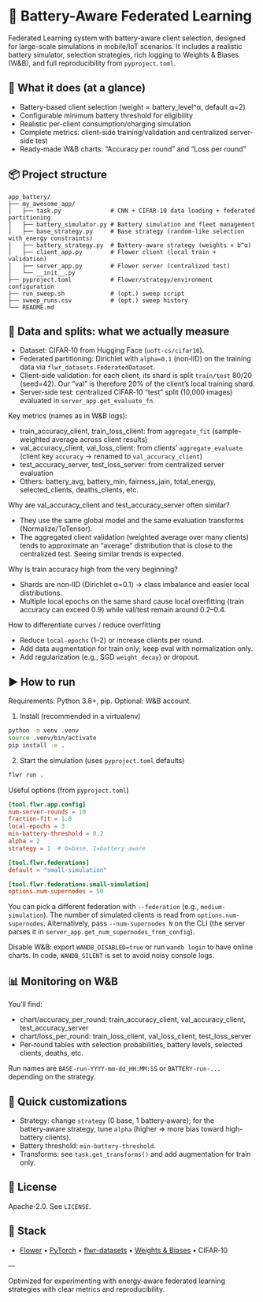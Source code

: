 # 🔋 Battery-Aware Federated Learning

Federated Learning system with battery-aware client selection, designed for large-scale simulations in mobile/IoT scenarios. It includes a realistic battery simulator, selection strategies, rich logging to Weights & Biases (W&B), and full reproducibility from `pyproject.toml`.

## 🌟 What it does (at a glance)

- Battery-based client selection (weight ∝ battery_level^α, default α=2)
- Configurable minimum battery threshold for eligibility
- Realistic per-client consumption/charging simulation
- Complete metrics: client-side training/validation and centralized server-side test
- Ready-made W&B charts: “Accuracy per round” and “Loss per round”

## 📦 Project structure

```
app_battery/
├── my_awesome_app/
│   ├── task.py              # CNN + CIFAR‑10 data loading + federated partitioning
│   ├── battery_simulator.py # Battery simulation and fleet management
│   ├── base_strategy.py     # Base strategy (random-like selection with energy constraints)
│   ├── battery_strategy.py  # Battery‑aware strategy (weights ∝ b^α)
│   ├── client_app.py        # Flower client (local train + validation)
│   ├── server_app.py        # Flower server (centralized test)
│   └── __init__.py
├── pyproject.toml           # Flower/strategy/environment configuration
├── run_sweep.sh             # (opt.) sweep script
├── sweep_runs.csv           # (opt.) sweep history
└── README.md
```

## 🧠 Data and splits: what we actually measure

- Dataset: CIFAR‑10 from Hugging Face (`uoft-cs/cifar10`).
- Federated partitioning: Dirichlet with `alpha=0.1` (non‑IID) on the training data via `flwr_datasets.FederatedDataset`.
- Client-side validation: for each client, its shard is split `train/test` 80/20 (seed=42). Our “val” is therefore 20% of the client’s local training shard.
- Server-side test: centralized CIFAR‑10 “test” split (10,000 images) evaluated in `server_app.get_evaluate_fn`.

Key metrics (names as in W&B logs):
- train_accuracy_client, train_loss_client: from `aggregate_fit` (sample-weighted average across client results)
- val_accuracy_client, val_loss_client: from clients’ `aggregate_evaluate` (client key `accuracy` → renamed to `val_accuracy_client`)
- test_accuracy_server, test_loss_server: from centralized server evaluation
- Others: battery_avg, battery_min, fairness_jain, total_energy, selected_clients, deaths_clients, etc.

Why are val_accuracy_client and test_accuracy_server often similar?
- They use the same global model and the same evaluation transforms (Normalize/ToTensor).
- The aggregated client validation (weighted average over many clients) tends to approximate an “average” distribution that is close to the centralized test. Seeing similar trends is expected.

Why is train accuracy high from the very beginning?
- Shards are non‑IID (Dirichlet α=0.1) → class imbalance and easier local distributions.
- Multiple local epochs on the same shard cause local overfitting (train accuracy can exceed 0.9) while val/test remain around 0.2–0.4.

How to differentiate curves / reduce overfitting
- Reduce `local-epochs` (1–2) or increase clients per round.
- Add data augmentation for train only; keep eval with normalization only.
- Add regularization (e.g., SGD `weight_decay`) or dropout.

## ▶️ How to run

Requirements: Python 3.8+, pip. Optional: W&B account.

1) Install (recommended in a virtualenv)
```bash
python -m venv .venv
source .venv/bin/activate
pip install -e .
```

2) Start the simulation (uses `pyproject.toml` defaults)
```bash
flwr run .
```

Useful options (from `pyproject.toml`)
```toml
[tool.flwr.app.config]
num-server-rounds = 10
fraction-fit = 1.0
local-epochs = 3
min-battery-threshold = 0.2
alpha = 2
strategy = 1  # 0=base, 1=battery_aware

[tool.flwr.federations]
default = "small-simulation"

[tool.flwr.federations.small-simulation]
options.num-supernodes = 50
```

You can pick a different federation with `--federation` (e.g., `medium-simulation`). The number of simulated clients is read from `options.num-supernodes`. Alternatively, pass `--num-supernodes N` on the CLI (the server parses it in `server_app.get_num_supernodes_from_config`).

Disable W&B: export `WANDB_DISABLED=true` or run `wandb login` to have online charts. In code, `WANDB_SILENT` is set to avoid noisy console logs.

## 📊 Monitoring on W&B

You’ll find:
- chart/accuracy_per_round: train_accuracy_client, val_accuracy_client, test_accuracy_server
- chart/loss_per_round: train_loss_client, val_loss_client, test_loss_server
- Per-round tables with selection probabilities, battery levels, selected clients, deaths, etc.

Run names are `BASE-run-YYYY-mm-dd_HH:MM:SS` or `BATTERY-run-...` depending on the strategy.

## 🔧 Quick customizations

- Strategy: change `strategy` (0 base, 1 battery‑aware); for the battery‑aware strategy, tune `alpha` (higher ⇒ more bias toward high-battery clients).
- Battery threshold: `min-battery-threshold`.
- Transforms: see `task.get_transforms()` and add augmentation for train only.

## 📄 License

Apache‑2.0. See `LICENSE`.

## 🔨 Stack

- [Flower](https://flower.ai/) • [PyTorch](https://pytorch.org/) • [flwr-datasets](https://github.com/adap/flower/tree/main/baselines/flwr_datasets) • [Weights & Biases](https://wandb.ai/) • CIFAR‑10

—

Optimized for experimenting with energy‑aware federated learning strategies with clear metrics and reproducibility.